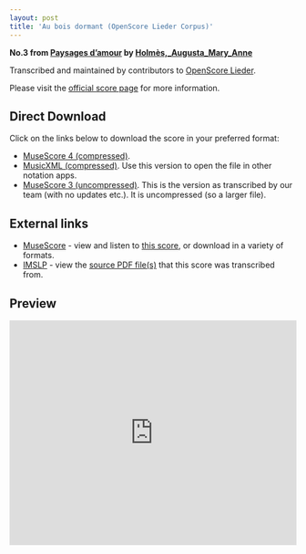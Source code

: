 ```yaml
---
layout: post
title: 'Au bois dormant (OpenScore Lieder Corpus)'
---
```


__No.3 from [Paysages d’amour](https://fourscoreandmore.org/OpenScore/Holm%C3%A8s%2C_Augusta_Mary_Anne/Paysages_d%E2%80%99amour/) by [Holmès,_Augusta_Mary_Anne](https://fourscoreandmore.org/OpenScore/Holm%C3%A8s%2C_Augusta_Mary_Anne)__

Transcribed and maintained by contributors to [OpenScore Lieder].

Please visit the [official score page] for more information.

[official score page]: https://musescore.com/openscore-lieder-corpus/scores/5995492
[OpenScore Lieder]: https://musescore.com/openscore-lieder-corpus

## Direct Download

Click on the links below to download the score in your preferred format:
- [MuseScore 4 (compressed)](https://fourscoreandmore.org/OpenScore/Holm%C3%A8s%2C_Augusta_Mary_Anne/Paysages_d%E2%80%99amour/3_Au_bois_dormant.mscz).
- [MusicXML (compressed)](https://fourscoreandmore.org/OpenScore/Holm%C3%A8s%2C_Augusta_Mary_Anne/Paysages_d%E2%80%99amour/3_Au_bois_dormant.mxl). Use this version to open the file in other notation apps.
- [MuseScore 3 (uncompressed)](https://raw.githubusercontent.com/OpenScore/Lieder/refs/heads/main/scores/Holm%C3%A8s%2C_Augusta_Mary_Anne/Paysages_d%E2%80%99amour/3_Au_bois_dormant/lc5995492.mscx). This is the version as transcribed by our team (with no updates etc.). It is uncompressed (so a larger file).

## External links

- [MuseScore] - view and listen to [this score][MuseScore], or download in a variety of formats.
- [IMSLP] - view the [source PDF file(s)][IMSLP] that this score was transcribed from.

[MuseScore]: https://musescore.com/score/5995492
[IMSLP]: https://imslp.org/wiki/Special:ReverseLookup/589008

## Preview

<iframe width="100%" height="394" src="https://musescore.com/openscore-lieder-corpus/scores/5995492/embed" frameborder="0" allowfullscreen allow="autoplay; fullscreen"></iframe>
